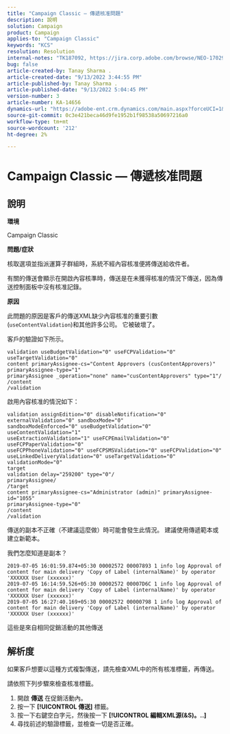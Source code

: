 ```yaml
---
title: "Campaign Classic — 傳遞核准問題"
description: 說明
solution: Campaign
product: Campaign
applies-to: "Campaign Classic"
keywords: "KCS"
resolution: Resolution
internal-notes: "TK187092, https://jira.corp.adobe.com/browse/NEO-17029"
bug: false
article-created-by: Tanay Sharma .
article-created-date: "9/13/2022 3:44:55 PM"
article-published-by: Tanay Sharma .
article-published-date: "9/13/2022 5:04:45 PM"
version-number: 3
article-number: KA-14656
dynamics-url: "https://adobe-ent.crm.dynamics.com/main.aspx?forceUCI=1&pagetype=entityrecord&etn=knowledgearticle&id=abbbd300-7b33-ed11-9db1-002248086735"
source-git-commit: 0c3e421beca46d9fe1952b1f98538a50697216a0
workflow-type: tm+mt
source-wordcount: '212'
ht-degree: 2%

---
```


# Campaign Classic — 傳遞核准問題

## 說明


<b>環境</b>

Campaign Classic



<b>問題/症狀</b>

核取選項並指派運算子群組時，系統不經內容核准便將傳送給收件者。

有關的傳送會顯示在開啟內容核準時，傳送是在未獲得核准的情況下傳送，因為傳送控制面板中沒有核准記錄。



<b>原因</b>

此問題的原因是客戶的傳送XML缺少內容核准的重要引數(`useContentValidation`)和其他許多公司。 它被破壞了。

客戶的驗證如下所示。




```
validation useBudgetValidation="0" useFCPValidation="0" useTargetValidation="0"
content primaryAssignee-cs="Content Approvers (cusContentApprovers)" primaryAssignee-type="1"
primaryAssignee _operation="none" name="cusContentApprovers" type="1"/
/content
/validation
```




啟用內容核准的情況如下：




```
validation assignEdition="0" disableNotification="0" externalValidation="0" sandboxMode="0"
sandboxModeEnforced="0" useBudgetValidation="0" useContentValidation="1"
useExtractionValidation="1" useFCPEmailValidation="0" useFCPPaperValidation="0"
useFCPPhoneValidation="0" useFCPSMSValidation="0" useFCPValidation="0"
useLinkedDeliveryValidation="0" useTargetValidation="0" validationMode="0"
target
validation delay="259200" type="0"/
primaryAssignee/
/target
content primaryAssignee-cs="Administrator (admin)" primaryAssignee-id="1055"
primaryAssignee-type="0"
/content
/validation
```




傳送的副本不正確（不建議這麼做）時可能會發生此情況。 建議使用傳遞範本或建立新範本。

我們怎麼知道是副本？




```
2019-07-05 16:01:59.874+05:30 00002572 00007893 1 info log Approval of content for main delivery 'Copy of Label (internalName)' by operator 'XXXXXX User (xxxxxx)'
2019-07-05 16:14:59.526+05:30 00002572 00007D6C 1 info log Approval of content for main delivery 'Copy of Label (internalName)' by operator 'XXXXXX User (xxxxxx)'
2019-07-05 16:27:40.169+05:30 00002572 00000798 1 info log Approval of content for main delivery 'Copy of Label (internalName)' by operator 'XXXXXX User (xxxxxx)'
```




這些是來自相同促銷活動的其他傳送


## 解析度


如果客戶想要以這種方式複製傳送，請先檢查XML中的所有核准標籤，再傳送。

請依照下列步驟來檢查核准標籤。

1. 開啟 <b>傳送</b> 在促銷活動內。
2. 按一下 <b>[!UICONTROL 傳送]</b> 標籤。
3. 按一下右鍵空白字元，然後按一下 <b>[!UICONTROL 編輯XML源(&amp;S)。..]</b>
4. 尋找前述的驗證標籤，並檢查一切是否正確。



